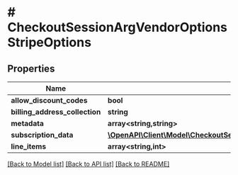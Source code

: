 # # CheckoutSessionArgVendorOptionsStripeOptions

## Properties

Name | Type | Description | Notes
------------ | ------------- | ------------- | -------------
**allow_discount_codes** | **bool** |  | [optional]
**billing_address_collection** | **string** |  | [optional]
**metadata** | **array<string,string>** |  | [optional]
**subscription_data** | [**\OpenAPI\Client\Model\CheckoutSessionArgVendorOptionsStripeOptionsSubscriptionData**](CheckoutSessionArgVendorOptionsStripeOptionsSubscriptionData.md) |  | [optional]
**line_items** | **array<string,int>** |  | [optional]

[[Back to Model list]](../../README.md#models) [[Back to API list]](../../README.md#endpoints) [[Back to README]](../../README.md)
